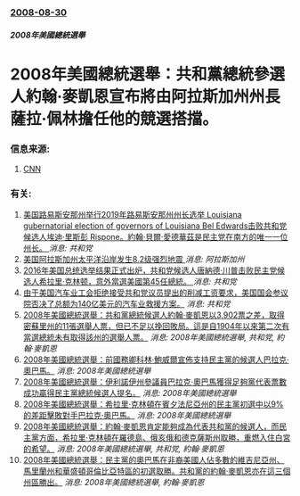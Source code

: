 ### [2008-08-30](/news/2008/08/30/index.md)

##### 2008年美國總統選舉
#  2008年美國總統選舉：共和黨總統參選人約翰·麥凱恩宣布將由阿拉斯加州州長薩拉·佩林擔任他的競選搭擋。




### 信息来源:

1. [CNN](http://us.cnn.com/2008/POLITICS/08/29/palin.republican.vp.candidate/index.html)

### 有关:

1. [ 美国路易斯安那州举行2019年路易斯安那州州长选举 Louisiana gubernatorial election of governors of Louisiana Bel Edwards击败共和党候选人埃迪‧里斯彭 Rispone。約翰‧貝爾‧愛德華茲是民主党在南方的唯一一位州长。 ](/zh/news/2019/11/16/美国路易斯安那州举行2019年路易斯安那州州长选举-Louisiana-gubernatorial-election.md) _消息: 共和党_
2. [美国阿拉斯加州太平洋沿岸发生8.2级强烈地震 ](/zh/news/2018/01/23/美国阿拉斯加州太平洋沿岸发生82级强烈地震.md) _消息: 阿拉斯加州_
3. [2016年美国总统选举结果正式出炉，共和党候选人唐納德·川普击败民主党候选人希拉里·克林顿，意外當選美國第45任總統。 ](/zh/news/2016/11/9/2016年美国总统选举结果正式出炉-共和党候选人唐納德-川普击败民主党候选人希拉里-克林顿-意外當選美國第45任總統.md) _消息: 共和党_
4. [由于美国汽车业工会拒绝接受共和党议员提出的削减工资要求，美国国会参议院否决了总额为140亿美元的汽车业救援方案。](/zh/news/2008/12/11/由于美国汽车业工会拒绝接受共和党议员提出的削减工资要求-美国国会参议院否决了总额为140亿美元的汽车业救援方案.md) _消息: 共和党_
5. [2008年美國總統選舉：共和黨總統候選人約翰·麥凱恩以3,902票之差，取得密蘇里州的11張選舉人票，但已不足以挽回敗局。這是自1904年以來第二次有當選總統未有取得該州的選舉人票。](/zh/news/2008/11/20/2008年美國總統選舉-共和黨總統候選人約翰-麥凱恩以3902票之差-取得密蘇里州的11張選舉人票-但已不足以挽回敗局.md) _消息: 2008年美國總統選舉, 共和党, 約翰·麥凱恩_
6. [2008年美國總統選舉：前國務卿科林·鮑威爾宣佈支持民主黨的候選人巴拉克·奧巴馬。](/zh/news/2008/10/19/2008年美國總統選舉-前國務卿科林-鮑威爾宣佈支持民主黨的候選人巴拉克-奧巴馬.md) _消息: 2008年美國總統選舉_
7. [2008年美國總統選舉：伊利諾伊州參議員巴拉克·奧巴馬獲得足夠黨代表票數成功贏得民主黨總統候選人提名。](/zh/news/2008/06/3/2008年美國總統選舉-伊利諾伊州參議員巴拉克-奧巴馬獲得足夠黨代表票數成功贏得民主黨總統候選人提名.md) _消息: 2008年美國總統選舉_
8. [2008年美國總統選舉：希拉里·克林頓在賓夕法尼亞州的民主黨初選中以9%的差距擊敗對手巴拉克·奧巴馬。](/zh/news/2008/04/23/2008年美國總統選舉-希拉里-克林頓在賓夕法尼亞州的民主黨初選中以9-的差距擊敗對手巴拉克-奧巴馬.md) _消息: 2008年美國總統選舉_
9. [2008年美國總統選舉：約翰·麥凱恩肯定能夠成為代表共和黨的候選人，而民主黨方面，希拉里·克林頓在羅德島、俄亥俄和德克薩斯州取勝，重燃入住白宮的希望。](/zh/news/2008/03/4/2008年美國總統選舉-約翰-麥凱恩肯定能夠成為代表共和黨的候選人-而民主黨方面-希拉里-克林頓在羅德島-俄亥俄和德克薩.md) _消息: 2008年美國總統選舉, 共和党, 約翰·麥凱恩_
10. [2008年美國總統選舉：民主黨的奧巴馬在非裔美國人佔多數的維吉尼亞州、馬里蘭州和華盛頓哥倫比亞特區的初選取勝。共和黨的約翰·麥凱恩亦在這三個州區勝出。](/zh/news/2008/02/12/2008年美國總統選舉-民主黨的奧巴馬在非裔美國人佔多數的維吉尼亞州-馬里蘭州和華盛頓哥倫比亞特區的初選取勝-共和黨的約.md) _消息: 2008年美國總統選舉, 約翰·麥凱恩_
